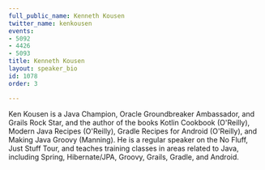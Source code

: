 ```yaml
---
full_public_name: Kenneth Kousen
twitter_name: kenkousen
events:
- 5092
- 4426
- 5093
title: Kenneth Kousen
layout: speaker_bio
id: 1078
order: 3

---
```

Ken Kousen is a Java Champion, Oracle Groundbreaker Ambassador, and Grails Rock Star, and the author of the books Kotlin Cookbook (O'Reilly), Modern Java Recipes (O'Reilly), Gradle Recipes for Android (O'Reilly), and Making Java Groovy (Manning). He is a regular speaker on the No Fluff, Just Stuff Tour, and teaches training classes in areas related to Java, including Spring, Hibernate/JPA, Groovy, Grails, Gradle, and Android.